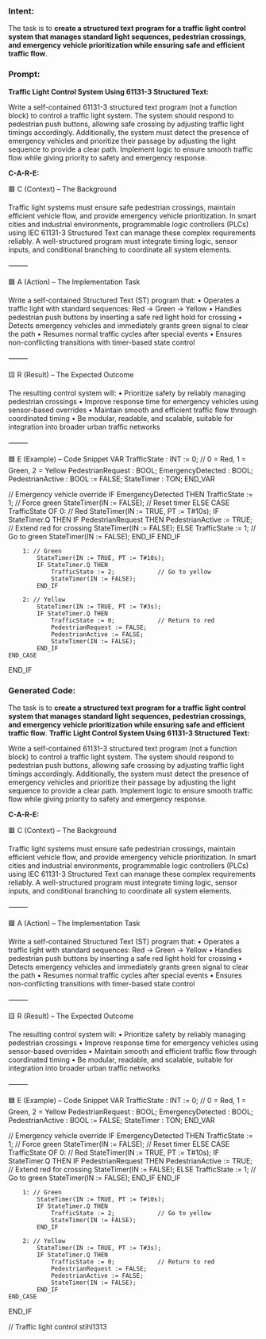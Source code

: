### Intent:
The task is to **create a structured text program for a traffic light control system that manages standard light sequences, pedestrian crossings, and emergency vehicle prioritization while ensuring safe and efficient traffic flow**.

### Prompt:
**Traffic Light Control System Using 61131-3 Structured Text:**

Write a self-contained 61131-3 structured text program (not a function block) to control a traffic light system. The system should respond to pedestrian push buttons, allowing safe crossing by adjusting traffic light timings accordingly. Additionally, the system must detect the presence of emergency vehicles and prioritize their passage by adjusting the light sequence to provide a clear path. Implement logic to ensure smooth traffic flow while giving priority to safety and emergency response.

**C-A-R-E:**

🟥 C (Context) – The Background

Traffic light systems must ensure safe pedestrian crossings, maintain efficient vehicle flow, and provide emergency vehicle prioritization. In smart cities and industrial environments, programmable logic controllers (PLCs) using IEC 61131-3 Structured Text can manage these complex requirements reliably. A well-structured program must integrate timing logic, sensor inputs, and conditional branching to coordinate all system elements.

⸻

🟩 A (Action) – The Implementation Task

Write a self-contained Structured Text (ST) program that:
	•	Operates a traffic light with standard sequences: Red → Green → Yellow
	•	Handles pedestrian push buttons by inserting a safe red light hold for crossing
	•	Detects emergency vehicles and immediately grants green signal to clear the path
	•	Resumes normal traffic cycles after special events
	•	Ensures non-conflicting transitions with timer-based state control

⸻

🟨 R (Result) – The Expected Outcome

The resulting control system will:
	•	Prioritize safety by reliably managing pedestrian crossings
	•	Improve response time for emergency vehicles using sensor-based overrides
	•	Maintain smooth and efficient traffic flow through coordinated timing
	•	Be modular, readable, and scalable, suitable for integration into broader urban traffic networks

⸻

🟦 E (Example) – Code Snippet
VAR
    TrafficState : INT := 0;              // 0 = Red, 1 = Green, 2 = Yellow
    PedestrianRequest : BOOL;
    EmergencyDetected : BOOL;
    PedestrianActive : BOOL := FALSE;
    StateTimer : TON;
END_VAR

// Emergency vehicle override
IF EmergencyDetected THEN
    TrafficState := 1;                    // Force green
    StateTimer(IN := FALSE);             // Reset timer
ELSE
    CASE TrafficState OF
        0: // Red
            StateTimer(IN := TRUE, PT := T#10s);
            IF StateTimer.Q THEN
                IF PedestrianRequest THEN
                    PedestrianActive := TRUE; // Extend red for crossing
                    StateTimer(IN := FALSE);
                ELSE
                    TrafficState := 1;        // Go to green
                    StateTimer(IN := FALSE);
                END_IF
            END_IF

        1: // Green
            StateTimer(IN := TRUE, PT := T#10s);
            IF StateTimer.Q THEN
                TrafficState := 2;            // Go to yellow
                StateTimer(IN := FALSE);
            END_IF

        2: // Yellow
            StateTimer(IN := TRUE, PT := T#3s);
            IF StateTimer.Q THEN
                TrafficState := 0;            // Return to red
                PedestrianRequest := FALSE;
                PedestrianActive := FALSE;
                StateTimer(IN := FALSE);
            END_IF
    END_CASE
END_IF

### Generated Code:
The task is to **create a structured text program for a traffic light control system that manages standard light sequences, pedestrian crossings, and emergency vehicle prioritization while ensuring safe and efficient traffic flow**.
**Traffic Light Control System Using 61131-3 Structured Text:**

Write a self-contained 61131-3 structured text program (not a function block) to control a traffic light system. The system should respond to pedestrian push buttons, allowing safe crossing by adjusting traffic light timings accordingly. Additionally, the system must detect the presence of emergency vehicles and prioritize their passage by adjusting the light sequence to provide a clear path. Implement logic to ensure smooth traffic flow while giving priority to safety and emergency response.

**C-A-R-E:**

🟥 C (Context) – The Background

Traffic light systems must ensure safe pedestrian crossings, maintain efficient vehicle flow, and provide emergency vehicle prioritization. In smart cities and industrial environments, programmable logic controllers (PLCs) using IEC 61131-3 Structured Text can manage these complex requirements reliably. A well-structured program must integrate timing logic, sensor inputs, and conditional branching to coordinate all system elements.

⸻

🟩 A (Action) – The Implementation Task

Write a self-contained Structured Text (ST) program that:
	•	Operates a traffic light with standard sequences: Red → Green → Yellow
	•	Handles pedestrian push buttons by inserting a safe red light hold for crossing
	•	Detects emergency vehicles and immediately grants green signal to clear the path
	•	Resumes normal traffic cycles after special events
	•	Ensures non-conflicting transitions with timer-based state control

⸻

🟨 R (Result) – The Expected Outcome

The resulting control system will:
	•	Prioritize safety by reliably managing pedestrian crossings
	•	Improve response time for emergency vehicles using sensor-based overrides
	•	Maintain smooth and efficient traffic flow through coordinated timing
	•	Be modular, readable, and scalable, suitable for integration into broader urban traffic networks

⸻

🟦 E (Example) – Code Snippet
VAR
    TrafficState : INT := 0;              // 0 = Red, 1 = Green, 2 = Yellow
    PedestrianRequest : BOOL;
    EmergencyDetected : BOOL;
    PedestrianActive : BOOL := FALSE;
    StateTimer : TON;
END_VAR

// Emergency vehicle override
IF EmergencyDetected THEN
    TrafficState := 1;                    // Force green
    StateTimer(IN := FALSE);             // Reset timer
ELSE
    CASE TrafficState OF
        0: // Red
            StateTimer(IN := TRUE, PT := T#10s);
            IF StateTimer.Q THEN
                IF PedestrianRequest THEN
                    PedestrianActive := TRUE; // Extend red for crossing
                    StateTimer(IN := FALSE);
                ELSE
                    TrafficState := 1;        // Go to green
                    StateTimer(IN := FALSE);
                END_IF
            END_IF

        1: // Green
            StateTimer(IN := TRUE, PT := T#10s);
            IF StateTimer.Q THEN
                TrafficState := 2;            // Go to yellow
                StateTimer(IN := FALSE);
            END_IF

        2: // Yellow
            StateTimer(IN := TRUE, PT := T#3s);
            IF StateTimer.Q THEN
                TrafficState := 0;            // Return to red
                PedestrianRequest := FALSE;
                PedestrianActive := FALSE;
                StateTimer(IN := FALSE);
            END_IF
    END_CASE
END_IF

// Traffic light control
 stihl1313
